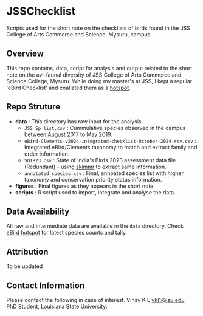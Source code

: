 # JSSChecklist
Scripts used for the short note on the checklists of birds found in the JSS College of Arts Commerce and Science, Mysuru, campus

## Overview

This repo contains, data, script for analysis and output related to the short note on the avi-faunal diversity of JSS College of Arts Commerce and Science College, Mysuru. While doing my master's at JSS, I kept a regular 'eBird Checklist' and coallated them as a [hotspot](https://ebird.org/hotspot/L5915465). 

## Repo Struture

- **data** : This directory has raw input for the analysis. 
	- ``JSS_Sp_list.csv`` : Cummulative species observed in the campus between August 2017 to May 2019. 
	- ``eBird-Clements-v2024-integrated-checklist-October-2024-rev.csv`` : Integrated eBird/Clements taxonomy to match and extract family and order information. 
	- ``SOIB23.csv`` : State of India's Birds 2023 assessment data file (Redundant) - using [skimmr](https://github.com/rikudoukarthik/skimmr) to extract same information. 
	- ``annotated_species.csv`` : Final, annoated species list with higher taxonomy and conservation priority status information. 
- **figures** : Final figures as they appears in the short note. 
- **scripts** : R script used to import, integrate and analyse the data. 

## Data Availability
All raw and intermediate data are available in the ``data`` directory. Check [eBird hotspot](https://ebird.org/hotspot/L5915465) for latest species counts and tally. 

## Attribution
To be updated

## Contact Information
Please contact the following in case of interest.
Vinay K L [vkl1@lsu.edu](mailto:vkl1@lsu.edu)  
PhD Student, Louisiana State University. 

